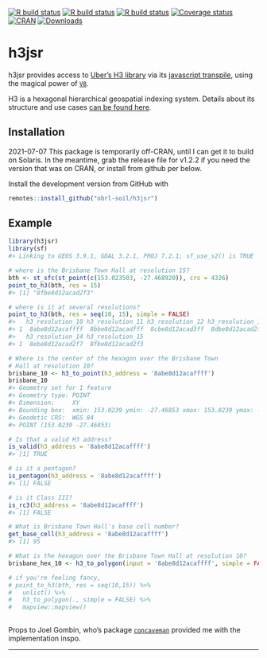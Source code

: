 
<!-- README.md is generated from README.Rmd. Please edit that file -->

[![R build
status](https://github.com/obrl-soil/h3jsr/workflows/R-CMD-check/badge.svg)](https://github.com/obrl-soil/h3jsr/actions)
[![R build
status](https://github.com/obrl-soil/h3jsr/workflows/test-coverage/badge.svg)](https://github.com/obrl-soil/h3jsr/actions)
[![R build
status](https://github.com/obrl-soil/h3jsr/workflows/pkgdown/badge.svg)](https://github.com/obrl-soil/h3jsr/actions)
[![Coverage
status](https://codecov.io/gh/obrl-soil/h3jsr/branch/master/graph/badge.svg)](https://codecov.io/github/obrl-soil/h3jsr?branch=master)
[![CRAN](https://www.r-pkg.org/badges/version/h3jsr)](https://cran.r-project.org/package=h3jsr)
[![Downloads](https://cranlogs.r-pkg.org/badges/grand-total/h3jsr)](https://www.r-pkg.org/pkg/h3jsr)

# h3jsr

h3jsr provides access to [Uber’s H3 library](https://github.com/uber/h3)
via its [javascript transpile](https://github.com/uber/h3-js), using the
magical power of [`V8`](https://github.com/jeroen/v8).

H3 is a hexagonal hierarchical geospatial indexing system. Details about
its structure and use cases [can be found
here](https://h3geo.org/docs/).

## Installation

2021-07-07 This package is temporarily off-CRAN, until I can get it to
build on Solaris. In the meantime, grab the release file for v1.2.2 if
you need the version that was on CRAN, or install from github per below.

Install the development version from GitHub with

``` r
remotes::install_github("obrl-soil/h3jsr")
```

## Example

``` r
library(h3jsr)
library(sf)
#> Linking to GEOS 3.9.1, GDAL 3.2.1, PROJ 7.2.1; sf_use_s2() is TRUE

# where is the Brisbane Town Hall at resolution 15?
bth <- st_sfc(st_point(c(153.023503, -27.468920)), crs = 4326)
point_to_h3(bth, res = 15)
#> [1] "8fbe8d12acad2f3"

# where is it at several resolutions?
point_to_h3(bth, res = seq(10, 15), simple = FALSE)
#>   h3_resolution_10 h3_resolution_11 h3_resolution_12 h3_resolution_13
#> 1  8abe8d12acaffff  8bbe8d12acadfff  8cbe8d12acad3ff  8dbe8d12acad2ff
#>   h3_resolution_14 h3_resolution_15
#> 1  8ebe8d12acad2f7  8fbe8d12acad2f3

# Where is the center of the hexagon over the Brisbane Town 
# Hall at resolution 10?
brisbane_10 <- h3_to_point(h3_address = '8abe8d12acaffff')
brisbane_10
#> Geometry set for 1 feature 
#> Geometry type: POINT
#> Dimension:     XY
#> Bounding box:  xmin: 153.0239 ymin: -27.46853 xmax: 153.0239 ymax: -27.46853
#> Geodetic CRS:  WGS 84
#> POINT (153.0239 -27.46853)

# Is that a valid H3 address?
is_valid(h3_address = '8abe8d12acaffff')
#> [1] TRUE

# is it a pentagon?
is_pentagon(h3_address = '8abe8d12acaffff')
#> [1] FALSE

# is it Class III?
is_rc3(h3_address = '8abe8d12acaffff')
#> [1] FALSE

# What is Brisbane Town Hall's base cell number?
get_base_cell(h3_address = '8abe8d12acaffff')
#> [1] 95

# What is the hexagon over the Brisbane Town Hall at resolution 10?
brisbane_hex_10 <- h3_to_polygon(input = '8abe8d12acaffff', simple = FALSE)

# if you're feeling fancy,
# point_to_h3(bth, res = seq(10,15)) %>%
#   unlist() %>%
#   h3_to_polygon(., simple = FALSE) %>%
#   mapview::mapview()
  
```

Props to Joel Gombin, who’s package
[`concaveman`](https://github.com/joelgombin/concaveman) provided me
with the implementation inspo.

------------------------------------------------------------------------
